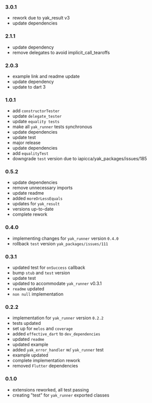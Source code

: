 ### 3.0.1
- rework due to yak_result v3
- update dependencies

### 2.1.1
- update dependency
- remove delegates to avoid implicit_call_tearoffs

### 2.0.3
- example link and readme update
- update dependency
- update to dart 3

###  1.0.1
- add `constructorTester`
- update `delegate_tester`
- update `equality tests`
- make all `yak_runner` tests synchronous
- update dependencies
- update test
- major release
- update dependencies
- add `equalityTest`
- downgrade `test` version due to iapicca/yak_packages/issues/185

###  0.5.2
- update dependencies
- remove unnecessary imports
- update readme
- added `moreOrLessEquals`
- updates for `yak_result`
- versions up-to-date
- complete rework

###  0.4.0
- implementing changes for `yak_runner` version `0.4.0`
- rollback `test` version `yak_packages/issues/111`

###  0.3.1
- updated test for `onSuccess` callback
- bump `stub` and `test` version
- update test
- updated to accommodate `yak_runner` v0.3.1
- `readme` updated
- `non null` implementation

###  0.2.2
-  implementation for `yak_runner` version `0.2.2`
- tests updated
- set up for `melos` and `coverage`
- added `effective_dart` to `dev_dependencies`
- updated `readme`
- updated example
- added `yak_error_handler` w/ `yak_runner` test
- example updated
- complete implementation rework
- removed `Flutter` dependencies

###  0.1.0
- extensions reworked, all test passing
- creating "test" for `yak_runner` exported classes